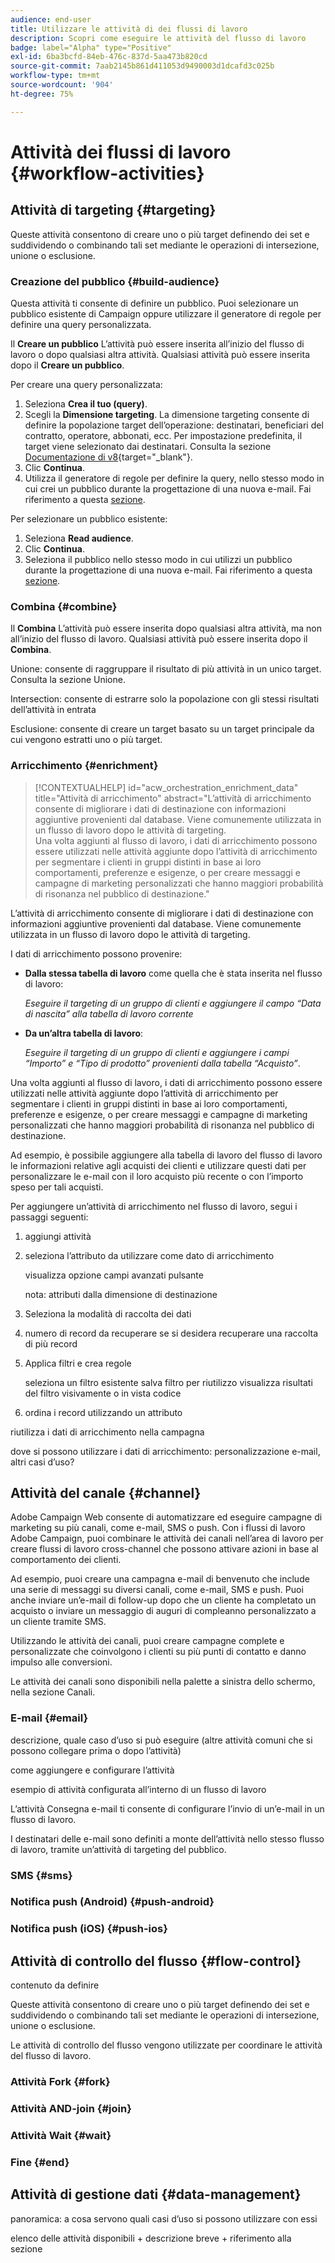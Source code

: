 ```yaml
---
audience: end-user
title: Utilizzare le attività di dei flussi di lavoro
description: Scopri come eseguire le attività del flusso di lavoro
badge: label="Alpha" type="Positive"
exl-id: 6ba3bcfd-84eb-476c-837d-5aa473b820cd
source-git-commit: 7aab2145b861d411053d9490003d1dcafd3c025b
workflow-type: tm+mt
source-wordcount: '904'
ht-degree: 75%

---
```



# Attività dei flussi di lavoro {#workflow-activities}

## Attività di targeting {#targeting}

Queste attività consentono di creare uno o più target definendo dei set e suddividendo o combinando tali set mediante le operazioni di intersezione, unione o esclusione.

### Creazione del pubblico {#build-audience}

Questa attività ti consente di definire un pubblico. Puoi selezionare un pubblico esistente di Campaign oppure utilizzare il generatore di regole per definire una query personalizzata.

Il **Creare un pubblico** L’attività può essere inserita all’inizio del flusso di lavoro o dopo qualsiasi altra attività. Qualsiasi attività può essere inserita dopo il **Creare un pubblico**.

Per creare una query personalizzata:

1. Seleziona **Crea il tuo (query)**.
1. Scegli la **Dimensione targeting**. La dimensione targeting consente di definire la popolazione target dell’operazione: destinatari, beneficiari del contratto, operatore, abbonati, ecc. Per impostazione predefinita, il target viene selezionato dai destinatari. Consulta la sezione [Documentazione di v8](https://experienceleague.adobe.com/docs/campaign/automation/workflows/introduction/wf-type/targeting-workflows.html#targeting-and-filtering-dimensions){target="_blank"}.
1. Clic **Continua**.
1. Utilizza il generatore di regole per definire la query, nello stesso modo in cui crei un pubblico durante la progettazione di una nuova e-mail. Fai riferimento a questa [sezione](../audience/segment-builder.md).

Per selezionare un pubblico esistente:

1. Seleziona **Read audience**.
1. Clic **Continua**.
1. Seleziona il pubblico nello stesso modo in cui utilizzi un pubblico durante la progettazione di una nuova e-mail. Fai riferimento a questa [sezione](../audience/add-audience.md).

### Combina {#combine}

Il **Combina** L’attività può essere inserita dopo qualsiasi altra attività, ma non all’inizio del flusso di lavoro. Qualsiasi attività può essere inserita dopo il **Combina**.

Unione: consente di raggruppare il risultato di più attività in un unico target. Consulta la sezione Unione.

Intersection: consente di estrarre solo la popolazione con gli stessi risultati dell’attività in entrata

Esclusione: consente di creare un target basato su un target principale da cui vengono estratti uno o più target.

### Arricchimento {#enrichment}

>[!CONTEXTUALHELP]
>id="acw_orchestration_enrichment_data"
>title="Attività di arricchimento"
>abstract="L’attività di arricchimento consente di migliorare i dati di destinazione con informazioni aggiuntive provenienti dal database. Viene comunemente utilizzata in un flusso di lavoro dopo le attività di targeting.<br/>Una volta aggiunti al flusso di lavoro, i dati di arricchimento possono essere utilizzati nelle attività aggiunte dopo l’attività di arricchimento per segmentare i clienti in gruppi distinti in base ai loro comportamenti, preferenze e esigenze, o per creare messaggi e campagne di marketing personalizzati che hanno maggiori probabilità di risonanza nel pubblico di destinazione."

L’attività di arricchimento consente di migliorare i dati di destinazione con informazioni aggiuntive provenienti dal database. Viene comunemente utilizzata in un flusso di lavoro dopo le attività di targeting.

I dati di arricchimento possono provenire:

* **Dalla stessa tabella di lavoro** come quella che è stata inserita nel flusso di lavoro:

   *Eseguire il targeting di un gruppo di clienti e aggiungere il campo “Data di nascita” alla tabella di lavoro corrente*

* **Da un’altra tabella di lavoro**:

   *Eseguire il targeting di un gruppo di clienti e aggiungere i campi “Importo” e “Tipo di prodotto” provenienti dalla tabella “Acquisto”*.

Una volta aggiunti al flusso di lavoro, i dati di arricchimento possono essere utilizzati nelle attività aggiunte dopo l’attività di arricchimento per segmentare i clienti in gruppi distinti in base ai loro comportamenti, preferenze e esigenze, o per creare messaggi e campagne di marketing personalizzati che hanno maggiori probabilità di risonanza nel pubblico di destinazione.

Ad esempio, è possibile aggiungere alla tabella di lavoro del flusso di lavoro le informazioni relative agli acquisti dei clienti e utilizzare questi dati per personalizzare le e-mail con il loro acquisto più recente o con l’importo speso per tali acquisti.

Per aggiungere un’attività di arricchimento nel flusso di lavoro, segui i passaggi seguenti:

1. aggiungi attività
1. seleziona l’attributo da utilizzare come dato di arricchimento

   visualizza opzione campi avanzati
pulsante

   nota: attributi dalla dimensione di destinazione

1. Seleziona la modalità di raccolta dei dati
1. numero di record da recuperare se si desidera recuperare una raccolta di più record
1. Applica filtri e crea regole

   seleziona un filtro esistente
salva filtro per riutilizzo
visualizza risultati del filtro visivamente o in vista codice

1. ordina i record utilizzando un attributo

riutilizza i dati di arricchimento nella campagna

dove si possono utilizzare i dati di arricchimento: personalizzazione e-mail, altri casi d’uso?


## Attività del canale {#channel}

Adobe Campaign Web consente di automatizzare ed eseguire campagne di marketing su più canali, come e-mail, SMS o push. Con i flussi di lavoro Adobe Campaign, puoi combinare le attività dei canali nell’area di lavoro per creare flussi di lavoro cross-channel che possono attivare azioni in base al comportamento dei clienti.

Ad esempio, puoi creare una campagna e-mail di benvenuto che include una serie di messaggi su diversi canali, come e-mail, SMS e push. Puoi anche inviare un’e-mail di follow-up dopo che un cliente ha completato un acquisto o inviare un messaggio di auguri di compleanno personalizzato a un cliente tramite SMS.

Utilizzando le attività dei canali, puoi creare campagne complete e personalizzate che coinvolgono i clienti su più punti di contatto e danno impulso alle conversioni.

Le attività dei canali sono disponibili nella palette a sinistra dello schermo, nella sezione Canali.

### E-mail {#email}

descrizione, quale caso d’uso si può eseguire (altre attività comuni che si possono collegare prima o dopo l’attività)

come aggiungere e configurare l’attività

esempio di attività configurata all’interno di un flusso di lavoro


L’attività Consegna e-mail ti consente di configurare l’invio di un’e-mail in un flusso di lavoro.

<!-- Scheduled emails available?

This can be a single send email and sent just once, or it can be a recurring email.
* Single send emails are standard emails, sent once.
* Recurring emails allow you to send the same email multiple times to different targets over a defined period. You can aggregate the deliveries per period in order to get reports that correspond to your needs.

When linked to a scheduler, you can define recurring emails.-->

I destinatari delle e-mail sono definiti a monte dell’attività nello stesso flusso di lavoro, tramite un’attività di targeting del pubblico.

<!--The message preparation is triggered according to the workflow execution parameters. From the message dashboard, you can select whether to request or not a manual confirmation to send the message (required by default). You can start the workflow manually or place a scheduler activity in the workflow to automate execution.-->


### SMS {#sms}

### Notifica push (Android) {#push-android}

### Notifica push (iOS) {#push-ios}

## Attività di controllo del flusso {#flow-control}

contenuto da definire

<!--à reformuler-->Queste attività consentono di creare uno o più target definendo dei set e suddividendo o combinando tali set mediante le operazioni di intersezione, unione o esclusione.

Le attività di controllo del flusso vengono utilizzate per coordinare le attività del flusso di lavoro.

### Attività Fork {#fork}

### Attività AND-join {#join}


### Attività Wait {#wait}

### Fine {#end}

## Attività di gestione dati {#data-management}

panoramica: a cosa servono
quali casi d’uso si possono utilizzare con essi

elenco delle attività disponibili + descrizione breve + riferimento alla sezione

